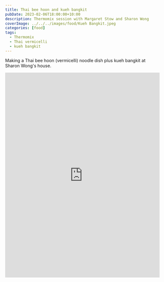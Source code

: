 ```yaml
---
title: Thai bee hoon and kueh bangkit
pubDate: 2023-02-06T18:00:00+10:00
description: Thermomix session with Margaret Stow and Sharon Wong
coverImage: ../../../images/food/Kueh Bangkit.jpeg
categories: [food]
tags:
  - Thermomix
  - Thai vermicelli
  - kueh bangkit
---
```


Making a Thai bee hoon (vermicelli) noodle dish plus kueh bangkit at Sharon Wong's house.

<iframe src="https://www.facebook.com/plugins/post.php?href=https%3A%2F%2Fwww.facebook.com%2Fchris1.tham%2Fposts%2Fpfbid02i2EzJ7hPZiythKVV1WH9PJCiFjUy1nCGsjpPLeijF4FFSrwxfSv8K4F4dRufkieLl&show_text=true&width=500" width="500" height="665" style="border:none;overflow:hidden" scrolling="no" frameborder="0" allowfullscreen="true" allow="autoplay; clipboard-write; encrypted-media; picture-in-picture; web-share"></iframe>

